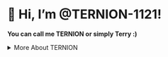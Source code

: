 # 👋 Hi, I’m @TERNION-1121!
**You can call me TERNION or simply Terry :)**
<details><summary>More About TERNION</summary>
<hr>

### A bit more about me
1. **I live in _India_ and currently in school, _8th standard_ to be specific.**
2. 👀 I’m interested in learning about how to code and programming.
3. _🌱 I’m currently learning C programming language_
4. `printf("Hello, World! This is Terry communicating with you all using C language!");`
5. Tech enthusiast, reader, learning graphic designing.
6. Loves learning new _skills_.
7. Have learnt basics of __HTML__ for almost 3 years, beginner __SQL__ _(Sequel)_ for 1 year.
  
</details>
<!---
TERNION-1121/TERNION-1121 is a ✨ special ✨ repository because its `README.md` (this file) appears on your GitHub profile.
You can click the Preview link to take a look at your changes.
--->

